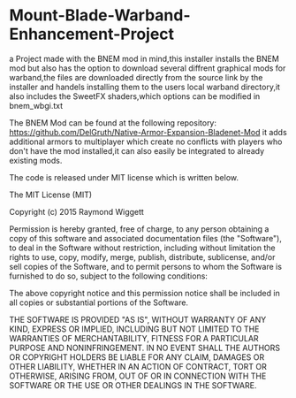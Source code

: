 # Mount-Blade-Warband-Enhancement-Project
a Project made with the BNEM mod in mind,this installer installs the BNEM mod but also has the option to download 
several diffrent graphical mods for warband,the files are downloaded directly from the source link by the installer and 
handels installing them to the users local warband directory,it also includes the SweetFX shaders,which options can be
modified in bnem_wbgi.txt

The BNEM Mod can be found at the following repository: https://github.com/DelGruth/Native-Armor-Expansion-Bladenet-Mod  it adds additional armors to multiplayer which create no conflicts with 
players who don't have the mod installed,it can also easily be integrated to already existing mods.


The code is released under MIT license which is written below.

The MIT License (MIT)

Copyright (c) 2015 Raymond Wiggett

Permission is hereby granted, free of charge, to any person obtaining a copy of this software and associated documentation files (the "Software"), to deal in the Software without restriction, including without limitation the rights to use, copy, modify, merge, publish, distribute, sublicense, and/or sell copies of the Software, and to permit persons to whom the Software is furnished to do so, subject to the following conditions:

The above copyright notice and this permission notice shall be included in all copies or substantial portions of the Software.

THE SOFTWARE IS PROVIDED "AS IS", WITHOUT WARRANTY OF ANY KIND, EXPRESS OR IMPLIED, INCLUDING BUT NOT LIMITED TO THE WARRANTIES OF MERCHANTABILITY, FITNESS FOR A PARTICULAR PURPOSE AND NONINFRINGEMENT. IN NO EVENT SHALL THE AUTHORS OR COPYRIGHT HOLDERS BE LIABLE FOR ANY CLAIM, DAMAGES OR OTHER LIABILITY, WHETHER IN AN ACTION OF CONTRACT, TORT OR OTHERWISE, ARISING FROM, OUT OF OR IN CONNECTION WITH THE SOFTWARE OR THE USE OR OTHER DEALINGS IN THE SOFTWARE.
